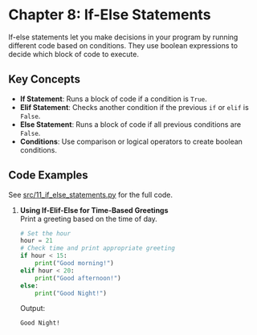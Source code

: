 # Chapter 8: If-Else Statements

If-else statements let you make decisions in your program by running different code based on conditions. They use boolean expressions to decide which block of code to execute.

## Key Concepts
- **If Statement**: Runs a block of code if a condition is `True`.
- **Elif Statement**: Checks another condition if the previous `if` or `elif` is `False`.
- **Else Statement**: Runs a block of code if all previous conditions are `False`.
- **Conditions**: Use comparison or logical operators to create boolean conditions.

## Code Examples
See [src/11_if_else_statements.py](../../src/011_if_else_statements/11_if_else_statements.py) for the full code.

1. **Using If-Elif-Else for Time-Based Greetings**  
   Print a greeting based on the time of day.

   ```python
   # Set the hour
   hour = 21
   # Check time and print appropriate greeting
   if hour < 15:
       print("Good morning!")
   elif hour < 20:
       print("Good afternoon!")
   else:
       print("Good Night!")
   ```

   Output:
   ```
   Good Night!
   ```